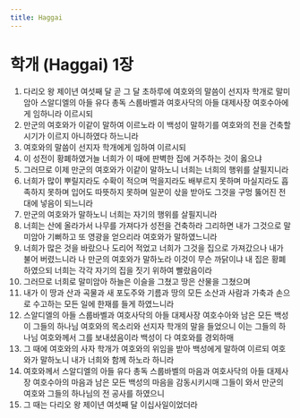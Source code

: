 ```yaml
---
title: Haggai
---
```


# 학개 (Haggai) 1장
1. 다리오 왕 제이년 여섯째 달 곧 그 달 초하루에 여호와의 말씀이 선지자 학개로 말미암아 스알디엘의 아들 유다 총독 스룹바벨과 여호사닥의 아들 대제사장 여호수아에게 임하니라 이르시되
1. 만군의 여호와가 이같이 말하여 이르노라 이 백성이 말하기를 여호와의 전을 건축할 시기가 이르지 아니하였다 하느니라
1. 여호와의 말씀이 선지자 학개에게 임하여 이르시되
1. 이 성전이 황폐하였거늘 너희가 이 때에 판벽한 집에 거주하는 것이 옳으냐
1. 그러므로 이제 만군의 여호와가 이같이 말하노니 너희는 너희의 행위를 살필지니라
1. 너희가 많이 뿌릴지라도 수확이 적으며 먹을지라도 배부르지 못하며 마실지라도 흡족하지 못하며 입어도 따뜻하지 못하며 일꾼이 삯을 받아도 그것을 구멍 뚫어진 전대에 넣음이 되느니라
1. 만군의 여호와가 말하노니 너희는 자기의 행위를 살필지니라
1. 너희는 산에 올라가서 나무를 가져다가 성전을 건축하라 그리하면 내가 그것으로 말미암아 기뻐하고 또 영광을 얻으리라 여호와가 말하였느니라
1. 너희가 많은 것을 바랐으나 도리어 적었고 너희가 그것을 집으로 가져갔으나 내가 불어 버렸느니라 나 만군의 여호와가 말하노라 이것이 무슨 까닭이냐 내 집은 황폐하였으되 너희는 각각 자기의 집을 짓기 위하여 빨랐음이라
1. 그러므로 너희로 말미암아 하늘은 이슬을 그쳤고 땅은 산물을 그쳤으며
1. 내가 이 땅과 산과 곡물과 새 포도주와 기름과 땅의 모든 소산과 사람과 가축과 손으로 수고하는 모든 일에 한재를 들게 하였느니라
1. 스알디엘의 아들 스룹바벨과 여호사닥의 아들 대제사장 여호수아와 남은 모든 백성이 그들의 하나님 여호와의 목소리와 선지자 학개의 말을 들었으니 이는 그들의 하나님 여호와께서 그를 보내셨음이라 백성이 다 여호와를 경외하매
1. 그 때에 여호와의 사자 학개가 여호와의 위임을 받아 백성에게 말하여 이르되 여호와가 말하노니 내가 너희와 함께 하노라 하니라
1. 여호와께서 스알디엘의 아들 유다 총독 스룹바벨의 마음과 여호사닥의 아들 대제사장 여호수아의 마음과 남은 모든 백성의 마음을 감동시키시매 그들이 와서 만군의 여호와 그들의 하나님의 전 공사를 하였으니
1. 그 때는 다리오 왕 제이년 여섯째 달 이십사일이었더라